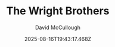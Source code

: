 ---
title: "The Wright Brothers"
date: "2025-08-16T19:43:17.468Z"
author: "David McCullough"
read_year: "NO"
recommendation: '3'
url: /bookshelf/the-wright-brothers
---